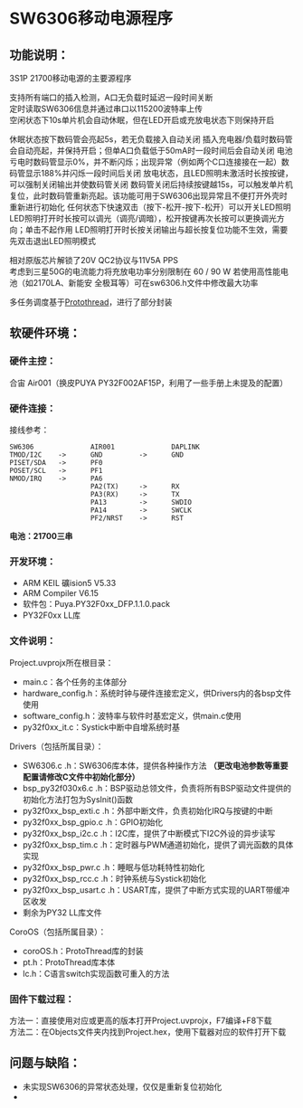 # SW6306移动电源程序
## 功能说明：
3S1P 21700移动电源的主要源程序

支持所有端口的插入检测，A口无负载时延迟一段时间关断  
定时读取SW6306信息并通过串口以115200波特率上传  
空闲状态下10s单片机会自动休眠，但在LED开启或充放电状态下则保持开启

休眠状态按下数码管会亮起5s，若无负载接入自动关闭
插入充电器/负载时数码管会自动亮起，并保持开启；但单A口负载低于50mA时一段时间后会自动关闭
电池亏电时数码管显示0%，并不断闪烁；出现异常（例如两个C口连接接在一起）数码管显示188%并闪烁一段时间后关闭
放电状态，且LED照明未激活时长按按键，可以强制关闭输出并使数码管关闭
数码管关闭后持续按键越15s，可以触发单片机复位，此时数码管重新亮起。该功能可用于SW6306出现异常且不便打开外壳时重新进行初始化
任何状态下快速双击（按下-松开-按下-松开）可以开关LED照明
LED照明打开时长按可以调光（调亮/调暗），松开按键再次长按可以更换调光方向；单击不起作用
LED照明打开时长按关闭输出与超长按复位功能不生效，需要先双击退出LED照明模式

相对原版芯片解锁了20V QC2协议与11V5A PPS  
考虑到三星50G的电流能力将充放电功率分别限制在 60 / 90 W
若使用高性能电池（如2170LA、新能安 全极耳等）可在sw6306.h文件中修改最大功率

多任务调度基于[Protothread](https://dunkels.com/adam/pt/)，进行了部分封装
## 软硬件环境：
### 硬件主控：
合宙 Air001（换皮PUYA PY32F002AF15P，利用了一些手册上未提及的配置）
### 硬件连接：
接线参考：
```
SW6306              AIR001              DAPLINK
TMOD/I2C    ->      GND         ->      GND
PISET/SDA   ->      PF0  
POSET/SCL   ->      PF1  
NMOD/IRQ    ->      PA6
                    PA2(TX)     ->      RX
                    PA3(RX)     ->      TX
                    PA13        ->      SWDIO
                    PA14        ->      SWCLK
                    PF2/NRST    ->      RST
```
**电池：21700三串**
### 开发环境：
* ARM KEIL 礦ision5 V5.33  
* ARM Compiler V6.15
* 软件包：Puya.PY32F0xx_DFP.1.1.0.pack
* PY32F0xx LL库
### 文件说明：
Project.uvprojx所在根目录：
* main.c：各个任务的主体部分
* hardware_config.h：系统时钟与硬件连接宏定义，供Drivers内的各bsp文件使用
* software_config.h：波特率与软件时基宏定义，供main.c使用
* py32f0xx_it.c：Systick中断中自增系统时基

Drivers（包括所属目录）：
* SW6306.c .h：SW6306库本体，提供各种操作方法 **（更改电池参数等重要配置请修改C文件中初始化部分）**
* bsp_py32f030x6.c .h：BSP驱动总领文件，负责将所有BSP驱动文件提供的初始化方法打包为SysInit()函数
* py32f0xx_bsp_exti.c .h：外部中断文件，负责初始化IRQ与按键的中断
* py32f0xx_bsp_gpio.c .h：GPIO初始化
* py32f0xx_bsp_i2c.c .h：I2C库，提供了中断模式下I2C外设的异步读写
* py32f0xx_bsp_tim.c .h：定时器与PWM通道初始化，提供了调光函数的具体实现
* py32f0xx_bsp_pwr.c .h：睡眠与低功耗特性初始化
* py32f0xx_bsp_rcc.c .h：时钟系统与Systick初始化
* py32f0xx_bsp_usart.c .h：USART库，提供了中断方式实现的UART带缓冲区收发
* 剩余为PY32 LL库文件

CoroOS（包括所属目录）：
* coroOS.h：ProtoThread库的封装
* pt.h：ProtoThread库本体
* lc.h：C语言switch实现函数可重入的方法

### 固件下载过程：
方法一：直接使用对应或更高的版本打开Project.uvprojx，F7编译+F8下载  
方法二：在Objects文件夹内找到Project.hex，使用下载器对应的软件打开下载
## 问题与缺陷：
* 未实现SW6306的异常状态处理，仅仅是重新复位初始化
* 